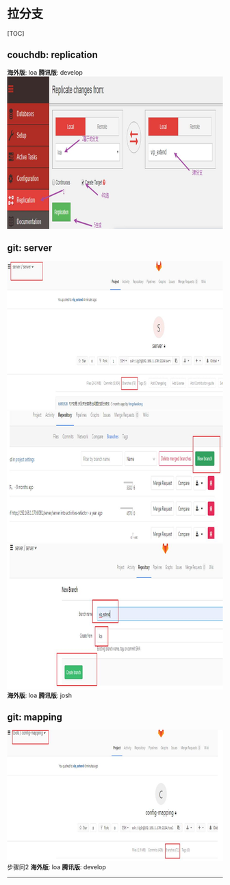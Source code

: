 # 拉分支

[TOC]

## **couchdb**: replication
**海外版**: loa **腾讯版**: develop
![avatar](/res/TIM截图20190822142713.jpg)

## **git**: server
![avatar](/res/TIM截图20190822143040.jpg)
![avatar](/res/TIM截图20190822143105.jpg)
![avatar](/res/TIM截图20190822143129.jpg)
**海外版**: loa **腾讯版**: josh

## **git**: mapping
![avatar](/res/TIM截图20190822143231.jpg)
步骤同2
**海外版**: loa **腾讯版**: develop

---
